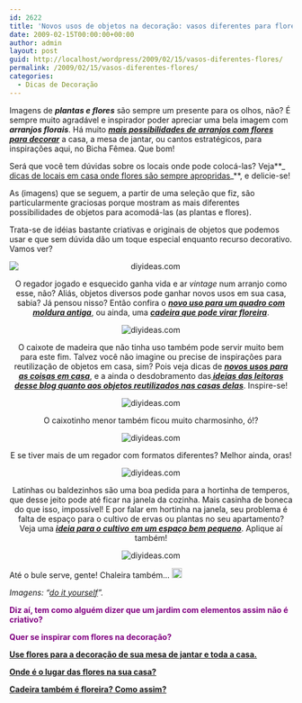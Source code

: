 ```yaml
---
id: 2622
title: 'Novos usos de objetos na decoração: vasos diferentes para flores'
date: 2009-02-15T00:00:00+00:00
author: admin
layout: post
guid: http://localhost/wordpress/2009/02/15/vasos-diferentes-flores/
permalink: /2009/02/15/vasos-diferentes-flores/
categories:
  - Dicas de Decoração
---
```

Imagens de **_plantas e flores_** são sempre um presente para os olhos, não? É sempre muito agradável e inspirador poder apreciar uma bela imagem com **_arranjos florais_**. Há muito **_<a href="http://www.trololodemulher.com.br/2009/10/16/flores-decoracao/" target="_self">mais possibilidades de arranjos com flores para decorar</a>_** a casa, a mesa de jantar, ou cantos estratégicos, para inspirações aqui, no Bicha Fêmea. Que bom!

Será que você tem dúvidas sobre os locais onde pode colocá-las? Veja**_ <a href="http://www.trololodemulher.com.br/2009/03/10/flores-casa/" target="_self">dicas de locais em casa onde flores são sempre apropridas</a>_**, e delicie-se!

As (imagens) que se seguem, a partir de uma seleção que fiz, são particularmente graciosas porque mostram as mais diferentes possibilidades de objetos para acomodá-las (as plantas e flores).

Trata-se de idéias bastante criativas e originais de objetos que podemos usar e que sem dúvida dão um toque especial enquanto recurso decorativo. Vamos ver?

<p style="text-align: center;">
  <img class="aligncenter" style="display: block; float: none; margin-left: auto; margin-right: auto;" title="diyideas.com" src="http://diyideas.com/images/container-gardening_ss2.jpg" alt="diyideas.com" />
</p>

<p style="text-align: center;">
  O regador jogado e esquecido ganha vida e ar <em>vintage </em>num arranjo como esse, não? Aliás, objetos diversos pode ganhar novos usos em sua casa, sabia? Já pensou nisso? Então confira o <strong><em><a href="http://www.trololodemulher.com.br/2009/01/28/reutilizando-decoracao/" target="_self">novo uso para um quadro com moldura antiga</a></em></strong>, ou ainda, uma <strong><em><a href="http://www.trololodemulher.com.br/2009/02/23/reutilizacao-cadeira-jardim/" target="_self">cadeira que pode virar floreira</a></em></strong>.
</p>

<p style="text-align: center;">
  <img class="aligncenter" title="diyideas.com" src="http://diyideas.com/images/container-gardening_ss4.jpg" alt="diyideas.com" />
</p>

<p style="text-align: center;">
  O caixote de madeira que não tinha uso também pode servir muito bem para este fim. Talvez você não imagine ou precise de inspirações para reutilização de objetos em casa, sim? Pois veja dicas de <strong><em><a href="http://www.trololodemulher.com.br/2009/10/06/reutilizacao-de-objetos-2/" target="_self">novos usos para as coisas em casa</a></em></strong>, e a ainda o desdobramento das<strong><em><a href="http://www.trololodemulher.com.br/2009/10/07/reutilizacao-de-objetos/" target="_self"> ideias das leitoras desse blog quanto aos objetos reutilizados nas casas delas</a></em></strong>. Inspire-se!
</p>

<p style="text-align: center;">
  <img class="aligncenter" title="diyideas.com" src="http://diyideas.com/images/container-gardening_ss5.jpg" alt="diyideas.com" />
</p>

<p style="text-align: center;">
  O caixotinho menor também ficou muito charmosinho, ó!?
</p>

<p style="text-align: center;">
  <img class="aligncenter" title="diyideas.com" src="http://diyideas.com/images/container-gardening_ss14.jpg" alt="diyideas.com" />
</p>

<p style="text-align: center;">
  E se tiver mais de um regador com formatos diferentes? Melhor ainda, oras!
</p>

<p style="text-align: center;">
  <img class="aligncenter" title="diyideas.com" src="http://diyideas.com/images/container-gardening_ss15.jpg" alt="diyideas.com" />
</p>

<p style="text-align: center;">
  Latinhas ou baldezinhos são uma boa pedida para a hortinha de temperos, que desse jeito pode até ficar na janela da cozinha. Mais casinha de boneca do que isso, impossível! E por falar em hortinha na janela, seu problema é falta de espaço para o cultivo de ervas ou plantas no seu apartamento? Veja uma <strong><em><a href="http://www.trololodemulher.com.br/2009/08/24/horta-para-apartamento/" target="_self">ideia para o cultivo em um espaço bem pequeno</a></em></strong>. Aplique aí também!
</p>

<p style="text-align: center;">
  <img class="aligncenter" title="diyideas.com" src="http://diyideas.com/images/container-gardening_ss16.jpg" alt="diyideas.com" />
</p>

Até o bule serve, gente! Chaleira também… [<img style="display: inline;" title="clip_image001" src="http://www.trololodemulher.com.br/blog/wp-content/uploads/2009/02/clip-image001-thumb14.gif" alt="clip_image001" width="18" height="18" />](http://www.trololodemulher.com.br/blog/wp-content/uploads/2009/02/clip-image00122.gif)

_Imagens: “_<a href="http://www.diyideas.com/" target="_blank"><em>do it yourself</em></a>_”._

<span style="color: #800080;"><strong>Diz aí, tem como alguém dizer que um jardim com elementos assim não é criativo?</strong></span>

<span style="color: #800080;"><strong>Quer se inspirar com flores na decoração?</strong></span>

<span style="color: #800080;"><strong><a href="http://www.trololodemulher.com.br/2009/10/16/flores-decoracao/" target="_self">Use flores para a decoração de sua mesa de jantar e toda a casa.</a></strong></span>

<span style="color: #800080;"><strong><a href="http://www.trololodemulher.com.br/2009/03/10/flores-casa/" target="_self">Onde é o lugar das flores na sua casa?</a></strong></span>

<span style="color: #800080;"><strong><a href="http://www.trololodemulher.com.br/2009/02/23/reutilizacao-cadeira-jardim/" target="_self">Cadeira também é floreira? Como assim?</a></strong></span>

<span style="color: #800080;"><strong> </strong></span>